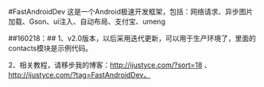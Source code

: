#FastAndroidDev
这是一个Android极速开发框架，包括：网络请求、异步图片加载、Gson、ui注入、自动布局、支付宝、umeng

##160218：##
1、v2.0版本，以后采用迭代更新，可以用于生产环境了，里面的contacts模块是示例代码。

2、相关教程，请移步我的博客：http://ijustyce.com/?sort=18 、 http://ijustyce.com/?tag=FastAndroidDev。
